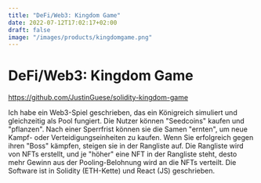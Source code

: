 ```yaml
---
title: "DeFi/Web3: Kingdom Game"
date: 2022-07-12T17:02:17+02:00
draft: false
image: "/images/products/kingdomgame.png"
---
```

# DeFi/Web3: Kingdom Game

https://github.com/JustinGuese/solidity-kingdom-game 

Ich habe ein Web3-Spiel geschrieben, das ein Königreich simuliert und gleichzeitig als Pool fungiert. Die Nutzer können "Seedcoins" kaufen und "pflanzen". Nach einer Sperrfrist können sie die Samen "ernten", um neue Kampf- oder Verteidigungseinheiten zu kaufen. Wenn Sie erfolgreich gegen ihren "Boss" kämpfen, steigen sie in der Rangliste auf. Die Rangliste wird von NFTs erstellt, und je "höher" eine NFT in der Rangliste steht, desto mehr Gewinn aus der Pooling-Belohnung wird an die NFTs verteilt. Die Software ist in Solidity (ETH-Kette) und React (JS) geschrieben.